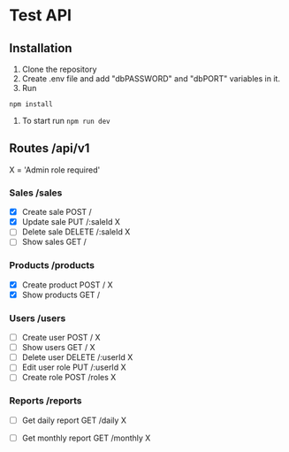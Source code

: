 # Test API

## Installation
1. Clone the repository
1. Create .env file and add "dbPASSWORD" and "dbPORT" variables in it.
1. Run 
```
npm install
```
1. To start run `npm run dev`

## Routes /api/v1

X = 'Admin role required'

### Sales /sales
* [X] Create sale POST /
* [X] Update sale PUT /:saleId X
* [ ] Delete sale DELETE /:saleId X
* [ ] Show sales GET /

### Products /products
* [X] Create product POST / X
* [X] Show products GET /

### Users /users
* [ ] Create user POST / X
* [ ] Show users  GET / X
* [ ] Delete user  DELETE /:userId X
* [ ] Edit user role PUT /:userId X
* [ ] Create role POST /roles X

### Reports /reports
* [ ] Get daily report GET /daily X
* [ ] Get monthly report GET /monthly X

